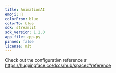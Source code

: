 ```yaml
---
title: AnimationAI
emoji: 🚀
colorFrom: blue
colorTo: blue
sdk: streamlit
sdk_version: 1.2.0
app_file: app.py
pinned: false
license: mit
---
```


Check out the configuration reference at https://huggingface.co/docs/hub/spaces#reference

